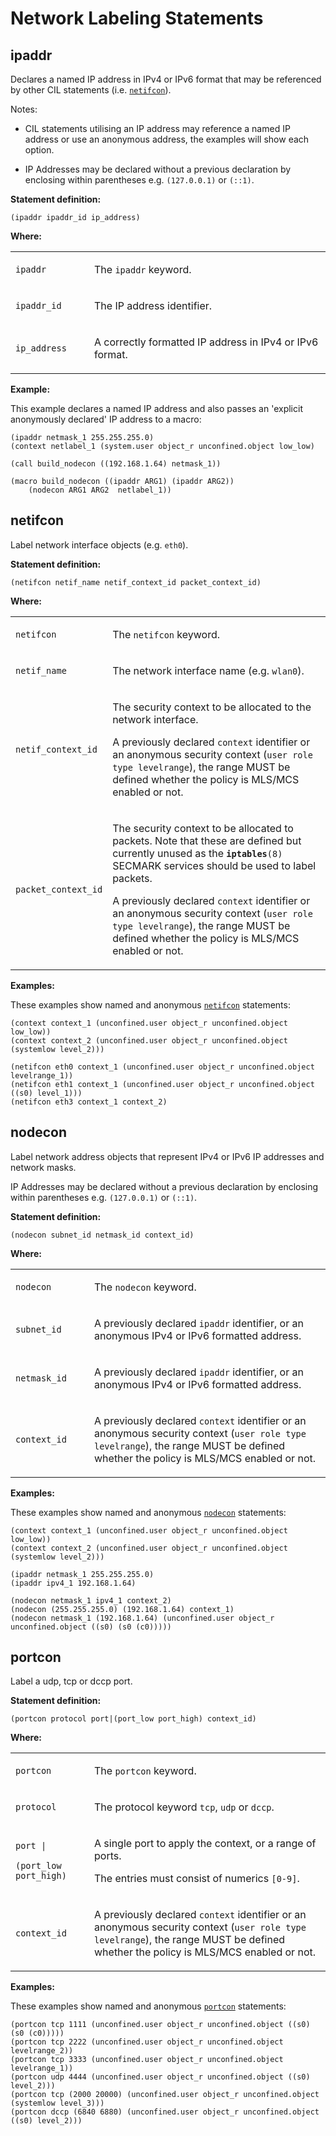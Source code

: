 Network Labeling Statements
===========================

ipaddr
------

Declares a named IP address in IPv4 or IPv6 format that may be referenced by other CIL statements (i.e. [`netifcon`](cil_network_labeling_statements.md#netifcon)).

Notes:

-   CIL statements utilising an IP address may reference a named IP address or use an anonymous address, the examples will show each option.

-   IP Addresses may be declared without a previous declaration by enclosing within parentheses e.g. `(127.0.0.1)` or `(::1)`.

**Statement definition:**

    (ipaddr ipaddr_id ip_address)

**Where:**

<table>
<colgroup>
<col width="25%" />
<col width="75%" />
</colgroup>
<tbody>
<tr class="odd">
<td align="left"><p><code>ipaddr</code></p></td>
<td align="left"><p>The <code>ipaddr</code> keyword.</p></td>
</tr>
<tr class="even">
<td align="left"><p><code>ipaddr_id</code></p></td>
<td align="left"><p>The IP address identifier.</p></td>
</tr>
<tr class="odd">
<td align="left"><p><code>ip_address</code></p></td>
<td align="left"><p>A correctly formatted IP address in IPv4 or IPv6 format.</p></td>
</tr>
</tbody>
</table>

**Example:**

This example declares a named IP address and also passes an 'explicit anonymously declared' IP address to a macro:

    (ipaddr netmask_1 255.255.255.0)
    (context netlabel_1 (system.user object_r unconfined.object low_low)

    (call build_nodecon ((192.168.1.64) netmask_1))

    (macro build_nodecon ((ipaddr ARG1) (ipaddr ARG2))
        (nodecon ARG1 ARG2  netlabel_1))

netifcon
--------

Label network interface objects (e.g. `eth0`).

**Statement definition:**

    (netifcon netif_name netif_context_id packet_context_id)

**Where:**

<table>
<colgroup>
<col width="25%" />
<col width="75%" />
</colgroup>
<tbody>
<tr class="odd">
<td align="left"><p><code>netifcon</code></p></td>
<td align="left"><p>The <code>netifcon</code> keyword.</p></td>
</tr>
<tr class="even">
<td align="left"><p><code>netif_name</code></p></td>
<td align="left"><p>The network interface name (e.g. <code>wlan0</code>).</p></td>
</tr>
<tr class="odd">
<td align="left"><p><code>netif_context_id</code></p></td>
<td align="left"><p>The security context to be allocated to the network interface.</p>
<p>A previously declared <code>context</code> identifier or an anonymous security context (<code>user role type levelrange</code>), the range MUST be defined whether the policy is MLS/MCS enabled or not.</p></td>
</tr>
<tr class="even">
<td align="left"><p><code>packet_context_id</code></p></td>
<td align="left"><p>The security context to be allocated to packets. Note that these are defined but currently unused as the <strong><code>iptables</code></strong><code>(8)</code> SECMARK services should be used to label packets.</p>
<p>A previously declared <code>context</code> identifier or an anonymous security context (<code>user role type levelrange</code>), the range MUST be defined whether the policy is MLS/MCS enabled or not.</p></td>
</tr>
</tbody>
</table>

**Examples:**

These examples show named and anonymous [`netifcon`](cil_network_labeling_statements.md#netifcon) statements:

    (context context_1 (unconfined.user object_r unconfined.object low_low))
    (context context_2 (unconfined.user object_r unconfined.object (systemlow level_2)))

    (netifcon eth0 context_1 (unconfined.user object_r unconfined.object levelrange_1))
    (netifcon eth1 context_1 (unconfined.user object_r unconfined.object ((s0) level_1)))
    (netifcon eth3 context_1 context_2)

nodecon
-------

Label network address objects that represent IPv4 or IPv6 IP addresses and network masks.

IP Addresses may be declared without a previous declaration by enclosing within parentheses e.g. `(127.0.0.1)` or `(::1)`.

**Statement definition:**

    (nodecon subnet_id netmask_id context_id)

**Where:**

<table>
<colgroup>
<col width="25%" />
<col width="75%" />
</colgroup>
<tbody>
<tr class="odd">
<td align="left"><p><code>nodecon</code></p></td>
<td align="left"><p>The <code>nodecon</code> keyword.</p></td>
</tr>
<tr class="even">
<td align="left"><p><code>subnet_id</code></p></td>
<td align="left"><p>A previously declared <code>ipaddr</code> identifier, or an anonymous IPv4 or IPv6 formatted address.</p></td>
</tr>
<tr class="odd">
<td align="left"><p><code>netmask_id</code></p></td>
<td align="left"><p>A previously declared <code>ipaddr</code> identifier, or an anonymous IPv4 or IPv6 formatted address.</p></td>
</tr>
<tr class="even">
<td align="left"><p><code>context_id</code></p></td>
<td align="left"><p>A previously declared <code>context</code> identifier or an anonymous security context (<code>user role type levelrange</code>), the range MUST be defined whether the policy is MLS/MCS enabled or not.</p></td>
</tr>
</tbody>
</table>

**Examples:**

These examples show named and anonymous [`nodecon`](cil_network_labeling_statements.md#nodecon) statements:

    (context context_1 (unconfined.user object_r unconfined.object low_low))
    (context context_2 (unconfined.user object_r unconfined.object (systemlow level_2)))

    (ipaddr netmask_1 255.255.255.0)
    (ipaddr ipv4_1 192.168.1.64)

    (nodecon netmask_1 ipv4_1 context_2)
    (nodecon (255.255.255.0) (192.168.1.64) context_1)
    (nodecon netmask_1 (192.168.1.64) (unconfined.user object_r unconfined.object ((s0) (s0 (c0)))))

portcon
-------

Label a udp, tcp or dccp port.

**Statement definition:**

    (portcon protocol port|(port_low port_high) context_id)

**Where:**

<table>
<colgroup>
<col width="25%" />
<col width="75%" />
</colgroup>
<tbody>
<tr class="odd">
<td align="left"><p><code>portcon</code></p></td>
<td align="left"><p>The <code>portcon</code> keyword.</p></td>
</tr>
<tr class="even">
<td align="left"><p><code>protocol</code></p></td>
<td align="left"><p>The protocol keyword <code>tcp</code>, <code>udp</code> or <code>dccp</code>.</p></td>
</tr>
<tr class="odd">
<td align="left"><p><code>port |</code></p>
<p><code>(port_low port_high)</code></p></td>
<td align="left"><p>A single port to apply the context, or a range of ports.</p>
<p>The entries must consist of numerics <code>[0-9]</code>.</p></td>
</tr>
<tr class="even">
<td align="left"><p><code>context_id</code></p></td>
<td align="left"><p>A previously declared <code>context</code> identifier or an anonymous security context (<code>user role type levelrange</code>), the range MUST be defined whether the policy is MLS/MCS enabled or not.</p></td>
</tr>
</tbody>
</table>

**Examples:**

These examples show named and anonymous [`portcon`](cil_network_labeling_statements.md#portcon) statements:

    (portcon tcp 1111 (unconfined.user object_r unconfined.object ((s0) (s0 (c0)))))
    (portcon tcp 2222 (unconfined.user object_r unconfined.object levelrange_2))
    (portcon tcp 3333 (unconfined.user object_r unconfined.object levelrange_1))
    (portcon udp 4444 (unconfined.user object_r unconfined.object ((s0) level_2)))
    (portcon tcp (2000 20000) (unconfined.user object_r unconfined.object (systemlow level_3)))
    (portcon dccp (6840 6880) (unconfined.user object_r unconfined.object ((s0) level_2)))
